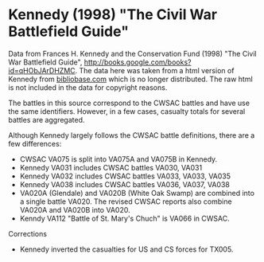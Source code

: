 # Kennedy (1998) "The Civil War Battlefield Guide"

Data from Frances H. Kennedy and the Conservation Fund (1998) "The Civil War Battlefield Guide", http://books.google.com/books?id=qHObJArDHZMC.
The data here was taken from a html version of Kennedy from [bibliobase.com](http://www.bibliobase.com/history/readerscomp/civwar/html/) which is no longer distributed.
The raw html is not included in the data for copyright reasons.

The battles in this source correspond to the CWSAC battles and have
use the same identifiers.  However, in a few cases, casualty totals
for several battles are aggregated.

Although Kennedy largely follows the CWSAC battle definitions, there are a few differences:

- CWSAC VA075 is split into VA075A and VA075B in Kennedy.
- Kennedy VA031 includes CWSAC battles VA030, VA031
- Kennedy VA032 includes CWSAC battles VA033, VA033, VA035
- Kennedy VA038 includes CWSAC battles VA036, VA037, VA038
- VA020A (Glendale) and VA020B (White Oak Swamp) are combined into a single battle VA020. The revised CWSAC reports also combine VA020A and VA020B into VA020.
- Kenndy VA112 "Battle of St. Mary's Chuch" is VA066 in CWSAC.

Corrections

- Kennedy inverted the casualties for US and CS forces for TX005.

